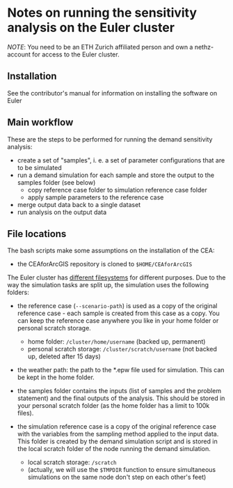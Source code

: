 # Notes on running the sensitivity analysis on the Euler cluster

*NOTE*: You need to be an ETH Zurich affiliated person and own a nethz-account for access to the Euler cluster.

## Installation

See the contributor's manual for information on installing the software on Euler

## Main workflow

These are the steps to be performed for running the demand sensitivity analysis:

- create a set of "samples", i. e. a set of parameter configurations that are to be simulated
- run a demand simulation for each sample and store the output to the samples folder (see below)
  - copy reference case folder to simulation reference case folder
  - apply sample parameters to the reference case
- merge output data back to a single dataset
- run analysis on the output data

## File locations

The bash scripts make some assumptions on the installation of the CEA:

- the CEAforArcGIS repository is cloned to `$HOME/CEAforArcGIS`


The Euler cluster has [different filesystems](https://scicomp.ethz.ch/wiki/Data_management) for different purposes. 
Due to the way the simulation tasks are split up, the simulation uses the following folders:

- the reference case (`--scenario-path`) is used as a copy of the original reference case - each 
  sample is created from this case as a copy. You can keep the reference case anywhere you like in your 
  home folder or personal scratch storage.
  - home folder: `/cluster/home/username` (backed up, permanent)
  - personal scratch storage: `/cluster/scratch/username` (not backed up, deleted after 15 days)
  
- the weather path: the path to the *.epw file used for simulation. This can be kept in the home folder.
  
- the samples folder contains the inputs (list of samples and the problem statement) and the final outputs of the
  analysis. This should be stored in your personal scratch folder (as the home folder has a limit to 100k files).
  
- the simulation reference case is a copy of the original reference case with the variables from the sampling method
  applied to the input data. This folder is created by the demand simulation script and is stored in the local
  scratch folder of the node running the demand simulation.
  - local scratch storage: `/scratch` 
  - (actually, we will use the `$TMPDIR` function to ensure simultaneous simulations on the same node don't step on 
    each other's feet)
